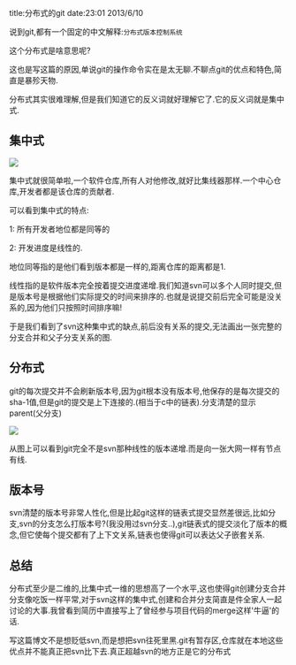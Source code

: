 title:分布式的git
date:23:01 2013/6/10

说到git,都有一个固定的中文解释:`分布式版本控制系统`

这个分布式是啥意思呢?

这也是写这篇的原因,单说git的操作命令实在是太无聊.不聊点git的优点和特色,简直是暴殄天物.

分布式其实很难理解,但是我们知道它的反义词就好理解它了.它的反义词就是集中式.

集中式
-------------

![](http://fimg.oss.aliyuncs.com/skill/jizhongshi.png)

集中式就很简单啦,一个软件仓库,所有人对他修改,就好比集线器那样.一个中心仓库,开发者都是该仓库的贡献者.

可以看到集中式的特点:

1: 所有开发者地位都是同等的

2: 开发进度是线性的.

地位同等指的是他们看到版本都是一样的,距离仓库的距离都是1.

线性指的是软件版本完全按着提交进度递增.我们知道svn可以多个人同时提交,但是版本号是根据他们实际提交的时间来排序的.也就是说提交前后完全可能是没关系的,因为他们只按照时间排序嘛!

于是我们看到了svn这种集中式的缺点,前后没有关系的提交,无法画出一张完整的分支合并和父子分支关系的图.

分布式
----------

git的每次提交并不会刷新版本号,因为git根本没有版本号,他保存的是每次提交的sha-1值,但是git的提交是上下连接的.(相当于c中的链表).分支清楚的显示parent(父分支)

![](http://fimg.oss.aliyuncs.com/skill/fenzhi.png)

从图上可以看到git完全不是svn那种线性的版本递增.而是向一张大网一样有节点有线.

版本号
---------
svn清楚的版本号非常人性化,但是比起git这样的链表式提交显然差很远,比如分支,svn的分支怎么打版本号?(我没用过svn分支..),git链表式的提交淡化了版本的概念,但它使每个提交都有了上下文关系,链表也使得git可以表达父子嵌套关系.

总结
---------
分布式至少是二维的,比集中式一维的思想高了一个水平,这也使得git创建分支合并分支像吃饭一样平常,对于svn这样的集中式,创建和合并分支简直是件全家人一起讨论的大事.我曾看到简历中直接写上了曾经参与项目代码的merge这样'牛逼'的话.

写这篇博文不是想贬低svn,而是想把svn往死里黑.git有暂存区,仓库就在本地这些优点并不能真正把svn比下去.真正超越svn的地方正是它的分布式
